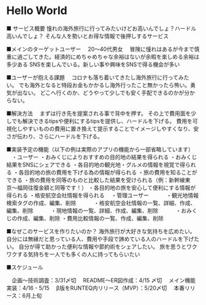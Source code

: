 # Hello World
■ サービス概要
  憧れの海外旅行に行ってみたいけどお高いんでしょ？ハードル高いんでしょ？
  そんな人を勢いとお得な情報で後押しするサービス

■メインのターゲットユーザー
　20〜40代男女
　冒険に憧れはあるが今まで慎重に過ごしてきた。経済的にめちゃめちゃな余裕はないが余暇を楽しめる余裕は多少ある
  SNSを楽しんでいる。新しい事や興味をSNSで得る機会が多い

■ユーザーが抱える課題
　コロナも落ち着いてきたし海外旅行に行ってみたい。
  でも海外となると特段お金もかかるし海外行ったこと無かったら怖い。勇気が出ない。
  どこへ行くのか、どうやって少しでも安く手配できるのかが分からない。

■解決方法
　まずは行き先を提案される事で背中を押す。
  その上で費用面を少しでも解決できるtipsや便利にするtipsを提供し、ハードルを下げる。
  費用を可視化しやすいものの費用に置き換えて提示することでイメージしやすくなり、安さが伝わり、さらにハードルを下げる。

■実装予定の機能（以下の例は実際のアプリの機能から一部省略しています）
　・ユーザー
    ・おみくじによりおすすめの目的地の結果を得られる
    ・おみくじ結果をSNSにシェアできる
    ・各目的地の観光地・グルメの情報を視覚で得られる
    ・各目的地の旅の費用を下げる為の情報が得られる
    ・旅の費用を知ることができる
    ・旅の費用を同等のものと比較した結果を受けられる（例：新幹線東京〜福岡往復金額と同等です！）
    ・各目的地の旅を安心して便利にする情報が得られる
    ・格安航空会社情報を得られる
　・管理ユーザー
　　　・観光地情報検索タグの作成、編集、削除
　　　・格安航空会社情報の一覧、詳細、作成、編集、削除
　　　・現地情報の一覧、詳細、作成、編集、削除
　　　・おみくじの作成、編集、削除
     ・費用比較情報の一覧、作成、編集、削除


■なぜこのサービスを作りたいのか？
  海外旅行が大好きな気持ちを広めたい。自分には無縁だと思っている人、費用や手段で諦めている人のハードルを下げたい。
  自分が得て助かった便利な情報や節約術をシェアしたい。
  旅を思うとワクワクする気持ちを一人でも多くの人に持ってもらいたい

■スケジュール

　企画〜技術調査：3/31〆切
　README〜ER図作成：4/15 〆切
　メイン機能実装：4/16 - 5/15
　β版をRUNTEQ内リリース（MVP）：5/20〆切
　本番リリース：6月上旬